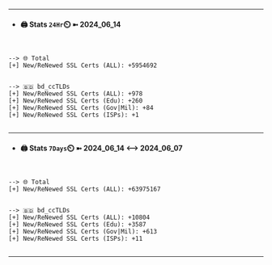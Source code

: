 

---
- #### 🖨️ **Stats** `24Hr`⏲️ ➼ 2024_06_14
```console


--> 🌐 Total
[+] New/ReNewed SSL Certs (ALL): +5954692


--> 🇧🇩 bd_ccTLDs
[+] New/ReNewed SSL Certs (ALL): +978
[+] New/ReNewed SSL Certs (Edu): +260
[+] New/ReNewed SSL Certs (Gov|Mil): +84
[+] New/ReNewed SSL Certs (ISPs): +1


```

---
- #### 🖨️ **Stats** `7Days`⏲️ ➼ 2024_06_14 <--> 2024_06_07
```console


--> 🌐 Total
[+] New/ReNewed SSL Certs (ALL): +63975167


--> 🇧🇩 bd_ccTLDs
[+] New/ReNewed SSL Certs (ALL): +10804
[+] New/ReNewed SSL Certs (Edu): +3587
[+] New/ReNewed SSL Certs (Gov|Mil): +613
[+] New/ReNewed SSL Certs (ISPs): +11


```

---

